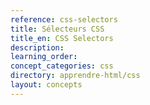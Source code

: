 ```yaml
---
reference: css-selectors
title: Sélecteurs CSS
title_en: CSS Selectors
description:
learning_order:
concept_categories: css
directory: apprendre-html/css
layout: concepts
---
```

